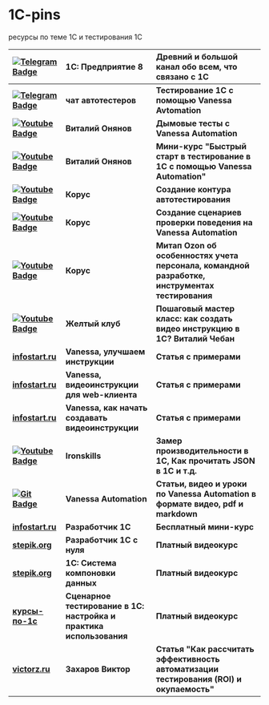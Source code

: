 # 1C-pins
ресурсы по теме 1С и тестирования 1С

|<a href="https://t.me/onecv8"><img src="https://img.shields.io/badge/Telegram-blue?style=for-the-badge&logo=telegram&logoColor=white" target="_blank" alt="Telegram Badge"/></a> |1С: Предприятие 8 |Древний и большой канал обо всем, что связано с 1С|
|:-|:-|:-|
|**<a href="https://t.me/testspro1c"><img src="https://img.shields.io/badge/Telegram-blue?style=for-the-badge&logo=telegram&logoColor=white" alt="Telegram Badge"/></a>** |**чат автотестеров**|**Тестирование 1С с помощью Vanessa Avtomation**|
|**<a href="https://www.youtube.com/watch?v=xXCxMLdVt7I"><img src="https://img.shields.io/badge/Youtube-red?style=for-the-badge&logo=Youtube&logoColor=white" alt="Youtube Badge"/></a>**|**Виталий Онянов**|**Дымовые тесты с Vanessa Automation**|
|**<a href="https://www.youtube.com/watch?v=JcoPU-lgQtA&list=PLLbbYbSDiWvfWjD9MdX8C235JvT_YcqoN"><img src="https://img.shields.io/badge/Youtube-red?style=for-the-badge&logo=Youtube&logoColor=white" alt="Youtube Badge"/></a>**|**Виталий Онянов**|**Мини-курс "Быстрый старт в тестирование в 1С с помощью Vanessa Automation"**|
|**<a href="https://www.youtube.com/watch?v=lRGI_fol_bo"><img src="https://img.shields.io/badge/Youtube-red?style=for-the-badge&logo=Youtube&logoColor=white" alt="Youtube Badge"/></a>**|**Корус**|**Создание контура автотестирования**|
|**<a href="https://www.youtube.com/watch?v=iC9taKVAFhA"><img src="https://img.shields.io/badge/Youtube-red?style=for-the-badge&logo=Youtube&logoColor=white" alt="Youtube Badge"/></a>**|**Корус**|**Создание сценариев проверки поведения на Vanessa Automation**|
|**<a href="https://www.youtube.com/live/2lz_h3Uwi6c?t=3100s"><img src="https://img.shields.io/badge/Youtube-red?style=for-the-badge&logo=Youtube&logoColor=white" alt="Youtube Badge"/></a>**|**Корус**|**Митап Ozon об особенностях учета персонала, командной разработке, инструментах тестирования**|
|**<a href="https://www.youtube.com/watch?v=Jg1sSb-O-F0"><img src="https://img.shields.io/badge/Youtube-red?style=for-the-badge&logo=Youtube&logoColor=white" alt="Youtube Badge"/></a>**|**Желтый клуб**|**Пошаговый мастер класс: как создать видео инструкцию в 1С? Виталий Чебан**|
|**[infostart.ru](https://infostart.ru/public/1147009/)**|**Vanessa, улучшаем инструкции**|**Статья с примерами**|
|**[infostart.ru](https://infostart.ru/public/1243801/)**|**Vanessa, видеоинструкции для web-клиента**|**Статья с примерами**|
|**[infostart.ru](https://infostart.ru/1c/articles/1448125/)**|**Vanessa, как начать создавать видеоинструкции**|**Статья с примерами**|
|**<a href="https://www.youtube.com/@ironskills-1c/videos"><img src="https://img.shields.io/badge/Youtube-red?style=for-the-badge&logo=Youtube&logoColor=white" alt="Youtube Badge"/></a>**|**Ironskills**|**Замер производительности в 1С, Как прочитать JSON в 1С и т.д.**|
|**<a href="https://pr-mex.github.io/vanessa-automation/dev/"><img src="https://img.shields.io/badge/Git-black?style=for-the-badge&logo=Git&logoColor=white" alt="Git Badge"/></a>**|**Vanessa Automation**|**Статьи, видео и уроки по Vanessa Automation в формате видео, pdf и markdown**|
|**[infostart.ru](https://infostart.ru/edu/2188818/)**|**Разработчик 1С**|**Бесплатный мини-курс**|
|**[stepik.org](https://stepik.org/course/185666/info)**|**Разработчик 1С с нуля**|**Платный видеокурс**|
|**[stepik.org](https://stepik.org/course/187221/promo)**|**1С: Система компоновки данных**|**Платный видеокурс**|
|**[курсы-по-1с](https://курсы-по-1с.рф/courses/1c-testing-qa-2022/)**|**Сценарное тестирование в 1С: настройка и практика использования**|**Платный видеокурс**|
|**[victorz.ru](https://victorz.ru/202210112707)**|**Захаров Виктор**|**Статья "Как рассчитать эффективность автоматизации тестирования (ROI) и окупаемость"**|
